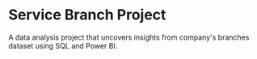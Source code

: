 # Service Branch Project

A data analysis project that uncovers insights from company's branches dataset using SQL and Power BI.
